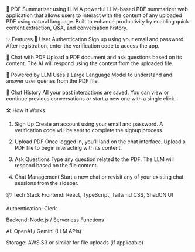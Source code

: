 📄 PDF Summarizer using LLM
A powerful LLM-based PDF summarizer web application that allows users to interact with the content of any uploaded PDF using natural language. Built to enhance productivity by enabling quick content extraction, Q&A, and conversation history.

✨ Features
🔐 User Authentication
Sign up using your email and password. After registration, enter the verification code to access the app.

💬 Chat with PDF
Upload a PDF document and ask questions based on its content. The AI will respond using the context from the uploaded file.

🧠 Powered by LLM
Uses a Large Language Model to understand and answer user queries from the PDF file.

💾 Chat History
All your past interactions are saved. You can view or continue previous conversations or start a new one with a single click.

🛠️ How It Works
1. Sign Up
Create an account using your email and password. A verification code will be sent to complete the signup process.

2. Upload PDF
Once logged in, you'll land on the chat interface. Upload a PDF file to begin interacting with its content.

3. Ask Questions
Type any question related to the PDF. The LLM will respond based on the file content.

4. Chat Management
Start a new chat or revisit any of your existing chat sessions from the sidebar.

📦 Tech Stack
Frontend: React, TypeScript, Tailwind CSS, ShadCN UI

Authentication: Clerk

Backend: Node.js / Serverless Functions

AI: OpenAI / Gemini (LLM APIs)

Storage: AWS S3 or similar for file uploads (if applicable)
